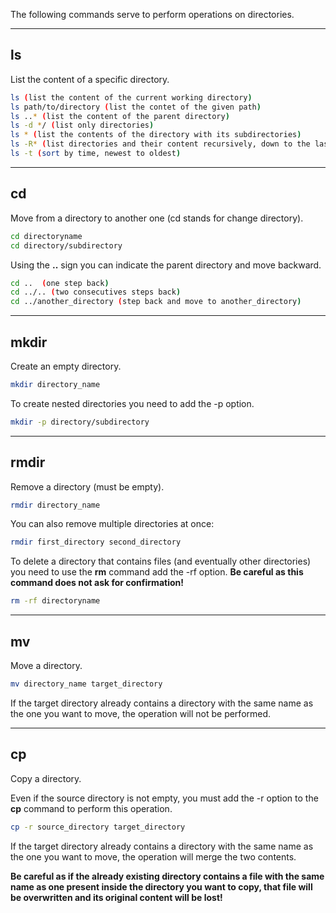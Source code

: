 
The following commands serve to perform operations on directories.

***

## ls

List the content of a specific directory.

```bash
ls (list the content of the current working directory)
ls path/to/directory (list the contet of the given path)
ls ..* (list the content of the parent directory)
ls -d */ (list only directories)
ls * (list the contents of the directory with its subdirectories)
ls -R* (list directories and their content recursively, down to the last file)
ls -t (sort by time, newest to oldest)
```

***

## cd

Move from a directory to another one (cd stands for change directory).

```bash
cd directoryname
cd directory/subdirectory
```

Using the **..** sign you can indicate the parent directory and move backward.

```bash
cd ..  (one step back)
cd ../.. (two consecutives steps back)
cd ../another_directory (step back and move to another_directory)
```

***

## mkdir

Create an empty directory.

```bash
mkdir directory_name
```

To create nested directories you need to add the -p option.

```bash
mkdir -p directory/subdirectory
```

***

## rmdir

Remove a directory (must be empty). 

```bash
rmdir directory_name
```

You can also remove multiple directories at once:

```bash
rmdir first_directory second_directory
```

To delete a directory that contains files (and eventually other directories) you need to use the **rm** command add the -rf option. **Be careful as this command does not ask for confirmation!**

```bash
rm -rf directoryname
```

***

## mv

Move a directory.

```bash
mv directory_name target_directory
```

If the target directory already contains a directory with the same name as the one you want to move, the operation will not be performed.

***

## cp

Copy a directory.

Even if the source directory is not empty, you must add the -r option to the **cp** command to perform this operation.

```bash
cp -r source_directory target_directory
```

If the target directory already contains a directory with the same name as the one you want to move, the operation will merge the two contents. 

**Be careful as if the already existing directory contains a file with the same name as one present inside the directory you want to copy, that file will be overwritten and its original content will be lost!**

